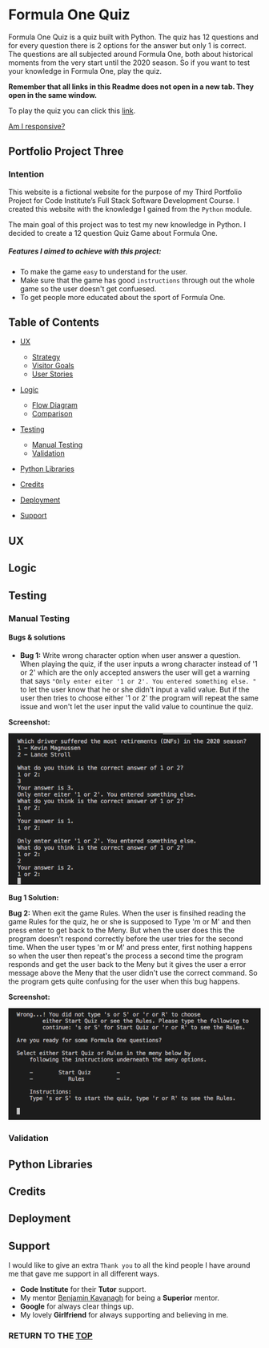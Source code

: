 # Formula One Quiz 

Formula One Quiz is a quiz built with Python. The quiz has 12 questions and for every question there is 2 options for the answer but only 1 is correct. 
The questions are all subjected around Formula One, both about historical moments from the very start until the 2020 season. So if you want to test your knowledge 
in Formula One, play the quiz. 

**Remember that all links in this Readme does not open in a new tab. They open in the same window.** 

To play the quiz you can click this [link](link). 

[Am I responsive?]()


## Portfolio Project Three 

### Intention 

This website is a fictional website for the purpose of my Third Portfolio Project for Code Institute’s Full Stack Software Development Course. I created this website with the knowledge I gained from the `Python` module.

The main goal of this project was to test my new knowledge in Python. I decided to create a 12 question Quiz Game about Formula One. 

##### Features I aimed to achieve with this project:

* To make the game `easy` to understand for the user. 
* Make sure that the game has good `instructions` through out the whole game so the user doesn't get confuesed. 
* To get people more educated about the sport of Formula One. 


## Table of Contents

* [UX](#ux) 
  * [Strategy](#strategy)
  * [Visitor Goals](#visitor-goals) 
  * [User Stories](#user-stories) 

* [Logic](#logic) 
  * [Flow Diagram](#flow-diagram) 
  * [Comparison](#comparison) 

* [Testing](#testing)
  * [Manual Testing](#manual-testing)
  * [Validation](#validation)

* [Python Libraries](#python-libraries)

* [Credits](#credits)

* [Deployment](#deployment)

* [Support](#support) 


## UX 


## Logic 


## Testing

### Manual Testing 

#### Bugs & solutions

* **Bug 1:** 
Write wrong character option when user answer a question. 
When playing the quiz, if the user inputs a wrong character instead of '1 or 2' which are the only accepted answers the 
user will get a warning that says `"Only enter eiter '1 or 2'. You entered something else. "` to let the user know that 
he or she didn't input a valid value. But if the user then tries to choose either '1 or 2' the program will repeat the same 
issue and won't let the user input the valid value to countinue the quiz. 

**Screenshot:**

![Screenshot bug 1](/assets/images/bug1.png) 

**Bug 1 Solution:**

**Bug 2:** 
When exit the game Rules. 
When the user is finsihed reading the game Rules for the quiz, he or she is supposed to Type 'm or M' and then press enter to 
get back to the Meny. But when the user does this the program doesn't respond correctly before the user tries for the second time. 
When the user types 'm or M' and press enter, first nothing happens so when the user then repeat's the process a second time the program 
responds and get the user back to the Meny but it gives the user a error message above the Meny that the user didn't use the correct 
command. So the program gets quite confusing for the user when this bug happens. 

**Screenshot:** 

![Screenshot bug 1](/assets/images/bug2.png)




### Validation


## Python Libraries 


## Credits


## Deployment


## Support 

I would like to give an extra `Thank you` to all the kind people I have around me that gave me support in all different ways. 

* **Code Institute** for their **Tutor** support. 
* My mentor [Benjamin Kavanagh](https://github.com/BAK2K3) for being a **Superior** mentor.
* **Google** for always clear things up.
* My lovely **Girlfriend** for always supporting and believing in me.

### RETURN TO THE [TOP](#formula-one-quiz)
